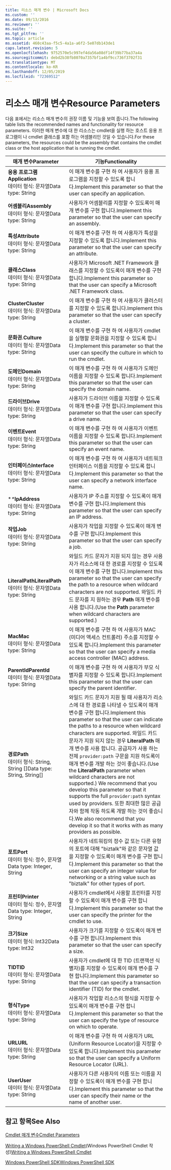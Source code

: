 ```yaml
---
title: 리소스 매개 변수 | Microsoft Docs
ms.custom: ''
ms.date: 09/13/2016
ms.reviewer: ''
ms.suite: ''
ms.tgt_pltfrm: ''
ms.topic: article
ms.assetid: 460c43aa-f5c5-4a1a-a6f2-5e07db143de1
caps.latest.revision: 5
ms.openlocfilehash: 9752570e5c997ef4da56a08df14f39b77ba37a4a
ms.sourcegitcommit: debd2b38fb8070a7357bf1a4bf9cc736f3702f31
ms.translationtype: MT
ms.contentlocale: ko-KR
ms.lasthandoff: 12/05/2019
ms.locfileid: "72369512"
---
```

# <a name="resource-parameters"></a><span data-ttu-id="9d4f0-102">리소스 매개 변수</span><span class="sxs-lookup"><span data-stu-id="9d4f0-102">Resource Parameters</span></span>

<span data-ttu-id="9d4f0-103">다음 표에서는 리소스 매개 변수의 권장 이름 및 기능을 보여 줍니다.</span><span class="sxs-lookup"><span data-stu-id="9d4f0-103">The following table lists the recommended names and functionality for resource parameters.</span></span> <span data-ttu-id="9d4f0-104">이러한 매개 변수에 대 한 리소스는 cmdlet을 실행 하는 호스트 응용 프로그램이 나 cmdlet 클래스를 포함 하는 어셈블리인 것일 수 있습니다.</span><span class="sxs-lookup"><span data-stu-id="9d4f0-104">For these parameters, the resources could be the assembly that contains the cmdlet class or the host application that is running the cmdlet.</span></span>

|<span data-ttu-id="9d4f0-105">매개 변수</span><span class="sxs-lookup"><span data-stu-id="9d4f0-105">Parameter</span></span>|<span data-ttu-id="9d4f0-106">기능</span><span class="sxs-lookup"><span data-stu-id="9d4f0-106">Functionality</span></span>|
|---|---|
|<span data-ttu-id="9d4f0-107">**응용 프로그램**</span><span class="sxs-lookup"><span data-stu-id="9d4f0-107">**Application**</span></span><br><span data-ttu-id="9d4f0-108">데이터 형식: 문자열</span><span class="sxs-lookup"><span data-stu-id="9d4f0-108">Data type: String</span></span>|<span data-ttu-id="9d4f0-109">이 매개 변수를 구현 하 여 사용자가 응용 프로그램을 지정할 수 있도록 합니다.</span><span class="sxs-lookup"><span data-stu-id="9d4f0-109">Implement this parameter so that the user can specify an application.</span></span>|
|<span data-ttu-id="9d4f0-110">**어셈블리**</span><span class="sxs-lookup"><span data-stu-id="9d4f0-110">**Assembly**</span></span><br><span data-ttu-id="9d4f0-111">데이터 형식: 문자열</span><span class="sxs-lookup"><span data-stu-id="9d4f0-111">Data type: String</span></span>|<span data-ttu-id="9d4f0-112">사용자가 어셈블리를 지정할 수 있도록이 매개 변수를 구현 합니다.</span><span class="sxs-lookup"><span data-stu-id="9d4f0-112">Implement this parameter so that the user can specify an assembly.</span></span>|
|<span data-ttu-id="9d4f0-113">**특성**</span><span class="sxs-lookup"><span data-stu-id="9d4f0-113">**Attribute**</span></span><br><span data-ttu-id="9d4f0-114">데이터 형식: 문자열</span><span class="sxs-lookup"><span data-stu-id="9d4f0-114">Data type: String</span></span>|<span data-ttu-id="9d4f0-115">이 매개 변수를 구현 하 여 사용자가 특성을 지정할 수 있도록 합니다.</span><span class="sxs-lookup"><span data-stu-id="9d4f0-115">Implement this parameter so that the user can specify an attribute.</span></span>|
|<span data-ttu-id="9d4f0-116">**클래스**</span><span class="sxs-lookup"><span data-stu-id="9d4f0-116">**Class**</span></span><br><span data-ttu-id="9d4f0-117">데이터 형식: 문자열</span><span class="sxs-lookup"><span data-stu-id="9d4f0-117">Data type: String</span></span>|<span data-ttu-id="9d4f0-118">사용자가 Microsoft .NET Framework 클래스를 지정할 수 있도록이 매개 변수를 구현 합니다.</span><span class="sxs-lookup"><span data-stu-id="9d4f0-118">Implement this parameter so that the user can specify a Microsoft .NET Framework class.</span></span>|
|<span data-ttu-id="9d4f0-119">**Cluster**</span><span class="sxs-lookup"><span data-stu-id="9d4f0-119">**Cluster**</span></span><br><span data-ttu-id="9d4f0-120">데이터 형식: 문자열</span><span class="sxs-lookup"><span data-stu-id="9d4f0-120">Data type: String</span></span>|<span data-ttu-id="9d4f0-121">이 매개 변수를 구현 하 여 사용자가 클러스터를 지정할 수 있도록 합니다.</span><span class="sxs-lookup"><span data-stu-id="9d4f0-121">Implement this parameter so that the user can specify a cluster.</span></span>|
|<span data-ttu-id="9d4f0-122">**문화권**.</span><span class="sxs-lookup"><span data-stu-id="9d4f0-122">**Culture**</span></span><br><span data-ttu-id="9d4f0-123">데이터 형식: 문자열</span><span class="sxs-lookup"><span data-stu-id="9d4f0-123">Data type: String</span></span>|<span data-ttu-id="9d4f0-124">이 매개 변수를 구현 하 여 사용자가 cmdlet을 실행할 문화권을 지정할 수 있도록 합니다.</span><span class="sxs-lookup"><span data-stu-id="9d4f0-124">Implement this parameter so that the user can specify the culture in which to run the cmdlet.</span></span>|
|<span data-ttu-id="9d4f0-125">**도메인**</span><span class="sxs-lookup"><span data-stu-id="9d4f0-125">**Domain**</span></span><br><span data-ttu-id="9d4f0-126">데이터 형식: 문자열</span><span class="sxs-lookup"><span data-stu-id="9d4f0-126">Data type: String</span></span>|<span data-ttu-id="9d4f0-127">이 매개 변수를 구현 하 여 사용자가 도메인 이름을 지정할 수 있도록 합니다.</span><span class="sxs-lookup"><span data-stu-id="9d4f0-127">Implement this parameter so that the user can specify the domain name.</span></span>|
|<span data-ttu-id="9d4f0-128">**드라이브**</span><span class="sxs-lookup"><span data-stu-id="9d4f0-128">**Drive**</span></span><br><span data-ttu-id="9d4f0-129">데이터 형식: 문자열</span><span class="sxs-lookup"><span data-stu-id="9d4f0-129">Data type: String</span></span>|<span data-ttu-id="9d4f0-130">사용자가 드라이브 이름을 지정할 수 있도록이 매개 변수를 구현 합니다.</span><span class="sxs-lookup"><span data-stu-id="9d4f0-130">Implement this parameter so that the user can specify a drive name.</span></span>|
|<span data-ttu-id="9d4f0-131">**이벤트**</span><span class="sxs-lookup"><span data-stu-id="9d4f0-131">**Event**</span></span><br><span data-ttu-id="9d4f0-132">데이터 형식: 문자열</span><span class="sxs-lookup"><span data-stu-id="9d4f0-132">Data type: String</span></span>|<span data-ttu-id="9d4f0-133">이 매개 변수를 구현 하 여 사용자가 이벤트 이름을 지정할 수 있도록 합니다.</span><span class="sxs-lookup"><span data-stu-id="9d4f0-133">Implement this parameter so that the user can specify an event name.</span></span>|
|<span data-ttu-id="9d4f0-134">**인터페이스**</span><span class="sxs-lookup"><span data-stu-id="9d4f0-134">**Interface**</span></span><br><span data-ttu-id="9d4f0-135">데이터 형식: 문자열</span><span class="sxs-lookup"><span data-stu-id="9d4f0-135">Data type: String</span></span>|<span data-ttu-id="9d4f0-136">이 매개 변수를 구현 하 여 사용자가 네트워크 인터페이스 이름을 지정할 수 있도록 합니다.</span><span class="sxs-lookup"><span data-stu-id="9d4f0-136">Implement this parameter so that the user can specify a network interface name.</span></span>|
|<span data-ttu-id="9d4f0-137">\**\**</span><span class="sxs-lookup"><span data-stu-id="9d4f0-137">**IpAddress**</span></span><br><span data-ttu-id="9d4f0-138">데이터 형식: 문자열</span><span class="sxs-lookup"><span data-stu-id="9d4f0-138">Data type: String</span></span>|<span data-ttu-id="9d4f0-139">사용자가 IP 주소를 지정할 수 있도록이 매개 변수를 구현 합니다.</span><span class="sxs-lookup"><span data-stu-id="9d4f0-139">Implement this parameter so that the user can specify an IP address.</span></span>|
|<span data-ttu-id="9d4f0-140">**작업**</span><span class="sxs-lookup"><span data-stu-id="9d4f0-140">**Job**</span></span><br><span data-ttu-id="9d4f0-141">데이터 형식: 문자열</span><span class="sxs-lookup"><span data-stu-id="9d4f0-141">Data type: String</span></span>|<span data-ttu-id="9d4f0-142">사용자가 작업을 지정할 수 있도록이 매개 변수를 구현 합니다.</span><span class="sxs-lookup"><span data-stu-id="9d4f0-142">Implement this parameter so that the user can specify a job.</span></span>|
|<span data-ttu-id="9d4f0-143">**LiteralPath**</span><span class="sxs-lookup"><span data-stu-id="9d4f0-143">**LiteralPath**</span></span><br><span data-ttu-id="9d4f0-144">데이터 형식: 문자열</span><span class="sxs-lookup"><span data-stu-id="9d4f0-144">Data type: String</span></span>|<span data-ttu-id="9d4f0-145">와일드 카드 문자가 지원 되지 않는 경우 사용자가 리소스에 대 한 경로를 지정할 수 있도록이 매개 변수를 구현 합니다.</span><span class="sxs-lookup"><span data-stu-id="9d4f0-145">Implement this parameter so that the user can specify the path to a resource when wildcard characters are not supported.</span></span> <span data-ttu-id="9d4f0-146">와일드 카드 문자를 지 원하는 경우 **Path** 매개 변수를 사용 합니다.</span><span class="sxs-lookup"><span data-stu-id="9d4f0-146">(Use the **Path** parameter when wildcard characters are supported.)</span></span>|
|<span data-ttu-id="9d4f0-147">**Mac**</span><span class="sxs-lookup"><span data-stu-id="9d4f0-147">**Mac**</span></span><br><span data-ttu-id="9d4f0-148">데이터 형식: 문자열</span><span class="sxs-lookup"><span data-stu-id="9d4f0-148">Data type: String</span></span>|<span data-ttu-id="9d4f0-149">이 매개 변수를 구현 하 여 사용자가 MAC (미디어 액세스 컨트롤러) 주소를 지정할 수 있도록 합니다.</span><span class="sxs-lookup"><span data-stu-id="9d4f0-149">Implement this parameter so that the user can specify a media access controller (MAC) address.</span></span>|
|<span data-ttu-id="9d4f0-150">**ParentId**</span><span class="sxs-lookup"><span data-stu-id="9d4f0-150">**ParentId**</span></span><br><span data-ttu-id="9d4f0-151">데이터 형식: 문자열</span><span class="sxs-lookup"><span data-stu-id="9d4f0-151">Data type: String</span></span>|<span data-ttu-id="9d4f0-152">이 매개 변수를 구현 하 여 사용자가 부모 식별자를 지정할 수 있도록 합니다.</span><span class="sxs-lookup"><span data-stu-id="9d4f0-152">Implement this parameter so that the user can specify the parent identifier.</span></span>|
|<span data-ttu-id="9d4f0-153">**경로**</span><span class="sxs-lookup"><span data-stu-id="9d4f0-153">**Path**</span></span><br><span data-ttu-id="9d4f0-154">데이터 형식: String, String []</span><span class="sxs-lookup"><span data-stu-id="9d4f0-154">Data type: String, String[]</span></span>|<span data-ttu-id="9d4f0-155">와일드 카드 문자가 지원 될 때 사용자가 리소스에 대 한 경로를 나타낼 수 있도록이 매개 변수를 구현 합니다.</span><span class="sxs-lookup"><span data-stu-id="9d4f0-155">Implement this parameter so that the user can indicate the paths to a resource when wildcard characters are supported.</span></span> <span data-ttu-id="9d4f0-156">와일드 카드 문자가 지원 되지 않는 경우 **LiteralPath** 매개 변수를 사용 합니다. 공급자가 사용 하는 전체 `provider:path` 구문을 지원 하도록이 매개 변수를 개발 하는 것이 좋습니다.</span><span class="sxs-lookup"><span data-stu-id="9d4f0-156">(Use the **LiteralPath** parameter when wildcard characters are not supported.) We recommend that you develop this parameter so that it supports the full `provider:path` syntax used by providers.</span></span> <span data-ttu-id="9d4f0-157">또한 최대한 많은 공급자와 함께 작동 하도록 개발 하는 것이 좋습니다.</span><span class="sxs-lookup"><span data-stu-id="9d4f0-157">We also recommend that you develop it so that it works with as many providers as possible.</span></span>|
|<span data-ttu-id="9d4f0-158">**포트**</span><span class="sxs-lookup"><span data-stu-id="9d4f0-158">**Port**</span></span><br><span data-ttu-id="9d4f0-159">데이터 형식: 정수, 문자열</span><span class="sxs-lookup"><span data-stu-id="9d4f0-159">Data type: Integer, String</span></span>|<span data-ttu-id="9d4f0-160">사용자가 네트워킹의 정수 값 또는 다른 유형의 포트에 대해 "biztalk"와 같은 문자열 값을 지정할 수 있도록이 매개 변수를 구현 합니다.</span><span class="sxs-lookup"><span data-stu-id="9d4f0-160">Implement this parameter so that the user can specify an integer value for networking or a string value such as "biztalk" for other types of port.</span></span>|
|<span data-ttu-id="9d4f0-161">**프린터**</span><span class="sxs-lookup"><span data-stu-id="9d4f0-161">**Printer**</span></span><br><span data-ttu-id="9d4f0-162">데이터 형식: 정수, 문자열</span><span class="sxs-lookup"><span data-stu-id="9d4f0-162">Data type: Integer, String</span></span>|<span data-ttu-id="9d4f0-163">사용자가 cmdlet에서 사용할 프린터를 지정할 수 있도록이 매개 변수를 구현 합니다.</span><span class="sxs-lookup"><span data-stu-id="9d4f0-163">Implement this parameter so that the user can specify the printer for the cmdlet to use.</span></span>|
|<span data-ttu-id="9d4f0-164">**크기**</span><span class="sxs-lookup"><span data-stu-id="9d4f0-164">**Size**</span></span><br><span data-ttu-id="9d4f0-165">데이터 형식: Int32</span><span class="sxs-lookup"><span data-stu-id="9d4f0-165">Data type: Int32</span></span>|<span data-ttu-id="9d4f0-166">사용자가 크기를 지정할 수 있도록이 매개 변수를 구현 합니다.</span><span class="sxs-lookup"><span data-stu-id="9d4f0-166">Implement this parameter so that the user can specify a size.</span></span>|
|<span data-ttu-id="9d4f0-167">**TID**</span><span class="sxs-lookup"><span data-stu-id="9d4f0-167">**TID**</span></span><br><span data-ttu-id="9d4f0-168">데이터 형식: 문자열</span><span class="sxs-lookup"><span data-stu-id="9d4f0-168">Data type: String</span></span>|<span data-ttu-id="9d4f0-169">사용자가 cmdlet에 대 한 TID (트랜잭션 식별자)를 지정할 수 있도록이 매개 변수를 구현 합니다.</span><span class="sxs-lookup"><span data-stu-id="9d4f0-169">Implement this parameter so that the user can specify a transaction identifier (TID) for the cmdlet.</span></span>|
|<span data-ttu-id="9d4f0-170">**형식**</span><span class="sxs-lookup"><span data-stu-id="9d4f0-170">**Type**</span></span><br><span data-ttu-id="9d4f0-171">데이터 형식: 문자열</span><span class="sxs-lookup"><span data-stu-id="9d4f0-171">Data type: String</span></span>|<span data-ttu-id="9d4f0-172">사용자가 작업할 리소스의 형식을 지정할 수 있도록이 매개 변수를 구현 합니다.</span><span class="sxs-lookup"><span data-stu-id="9d4f0-172">Implement this parameter so that the user can specify the type of resource on which to operate.</span></span>|
|<span data-ttu-id="9d4f0-173">**URL**</span><span class="sxs-lookup"><span data-stu-id="9d4f0-173">**URL**</span></span><br><span data-ttu-id="9d4f0-174">데이터 형식: 문자열</span><span class="sxs-lookup"><span data-stu-id="9d4f0-174">Data type: String</span></span>|<span data-ttu-id="9d4f0-175">이 매개 변수를 구현 하 여 사용자가 URL (Uniform Resource Locator)을 지정할 수 있도록 합니다.</span><span class="sxs-lookup"><span data-stu-id="9d4f0-175">Implement this parameter so that the user can specify a Uniform Resource Locator (URL).</span></span>|
|<span data-ttu-id="9d4f0-176">**User**</span><span class="sxs-lookup"><span data-stu-id="9d4f0-176">**User**</span></span><br><span data-ttu-id="9d4f0-177">데이터 형식: 문자열</span><span class="sxs-lookup"><span data-stu-id="9d4f0-177">Data type: String</span></span>|<span data-ttu-id="9d4f0-178">사용자가 다른 사용자의 이름 또는 이름을 지정할 수 있도록이 매개 변수를 구현 합니다.</span><span class="sxs-lookup"><span data-stu-id="9d4f0-178">Implement this parameter so that the user can specify their name or the name of another user.</span></span>|

## <a name="see-also"></a><span data-ttu-id="9d4f0-179">참고 항목</span><span class="sxs-lookup"><span data-stu-id="9d4f0-179">See Also</span></span>

[<span data-ttu-id="9d4f0-180">Cmdlet 매개 변수</span><span class="sxs-lookup"><span data-stu-id="9d4f0-180">Cmdlet Parameters</span></span>](./cmdlet-parameters.md)

<span data-ttu-id="9d4f0-181">[Writing a Windows PowerShell Cmdlet](./writing-a-windows-powershell-cmdlet.md)(Windows PowerShell Cmdlet 작성)</span><span class="sxs-lookup"><span data-stu-id="9d4f0-181">[Writing a Windows PowerShell Cmdlet](./writing-a-windows-powershell-cmdlet.md)</span></span>

[<span data-ttu-id="9d4f0-182">Windows PowerShell SDK</span><span class="sxs-lookup"><span data-stu-id="9d4f0-182">Windows PowerShell SDK</span></span>](../windows-powershell-reference.md)
